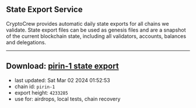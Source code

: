 ## State Export Service
CryptoCrew provides automatic daily state exports for all chains we validate. State export files can be used as genesis files and are a snapshot of the current blockchain state, including all validators, accounts, balances and delegations.

---
**Download: [pirin-1 state export](https://dl-eu2.ccvalidators.com/SERVICE/nolus/pirin-1_export_4233285.json)**
---

- last updated: Sat Mar 02 2024 01:52:53
- chain id: `pirin-1`
- export height: `4233285`
- use for: airdrops, local tests, chain recovery
